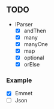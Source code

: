 ## TODO

- IParser
  - [x] andThen
  - [x] many
  - [x] manyOne
  - [x] map
  - [x] optional
  - [x] orElse

### Example

- [x] Emmet
- [ ] Json
